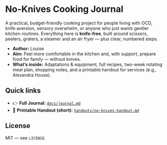 # No-Knives Cooking Journal

A practical, budget-friendly cooking project for people living with OCD, knife aversion, sensory overwhelm, or anyone who just wants gentler kitchen routines. Everything here is **knife-free**, built around scissors, peelers, graters, a steamer and an air fryer — plus clear, numbered steps.

- **Author:** Louise  
- **Aim:** Feel more comfortable in the kitchen and, with support, prepare food for family — without knives.  
- **What’s inside:** Adaptations & equipment, full recipes, two-week rotating meal plan, shopping notes, and a printable handout for services (e.g., Alexandra House).

## Quick links
- 👉 **Full Journal:** [`docs/journal.md`](docs/journal.md)  
- 🧾 **Printable Handout (short):** [`handouts/no-knives-handout.md`](handouts/no-knives-handout.md)

## License
MIT — see `LICENSE`.
